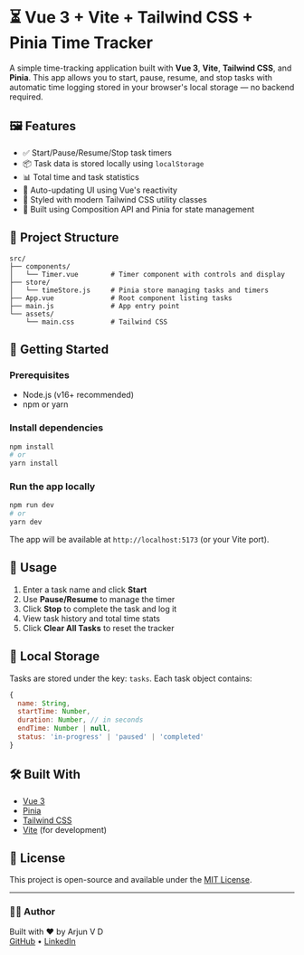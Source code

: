 # ⏳ Vue 3 + Vite + Tailwind CSS + Pinia Time Tracker

A simple time-tracking application built with **Vue 3**, **Vite**, **Tailwind CSS**, and **Pinia**. This app allows you to start, pause, resume, and stop tasks with automatic time logging stored in your browser's local storage — no backend required.

## 🖼️ Features

- ✅ Start/Pause/Resume/Stop task timers
- 📦 Task data is stored locally using `localStorage`
- 📊 Total time and task statistics
- 🔄 Auto-updating UI using Vue's reactivity
- 🎨 Styled with modern Tailwind CSS utility classes
- 🧠 Built using Composition API and Pinia for state management

## 🧱 Project Structure

```
src/
├── components/
│   └── Timer.vue        # Timer component with controls and display
├── store/
│   └── timeStore.js     # Pinia store managing tasks and timers
├── App.vue              # Root component listing tasks
├── main.js              # App entry point
└── assets/
    └── main.css         # Tailwind CSS
```

## 🚀 Getting Started

### Prerequisites

- Node.js (v16+ recommended)
- npm or yarn

### Install dependencies

```bash
npm install
# or
yarn install
```

### Run the app locally

```bash
npm run dev
# or
yarn dev
```

The app will be available at `http://localhost:5173` (or your Vite port).

## 🧪 Usage

1. Enter a task name and click **Start**
2. Use **Pause/Resume** to manage the timer
3. Click **Stop** to complete the task and log it
4. View task history and total time stats
5. Click **Clear All Tasks** to reset the tracker

## 📁 Local Storage

Tasks are stored under the key: `tasks`. Each task object contains:

```js
{
  name: String,
  startTime: Number,
  duration: Number, // in seconds
  endTime: Number | null,
  status: 'in-progress' | 'paused' | 'completed'
}
```

## 🛠️ Built With

- [Vue 3](https://vuejs.org/)
- [Pinia](https://pinia.vuejs.org/)
- [Tailwind CSS](https://tailwindcss.com/)
- [Vite](https://vitejs.dev/) (for development)

## 📃 License

This project is open-source and available under the [MIT License](LICENSE).

---

### 👨‍💻 Author

Built with ❤️ by Arjun V D  
[GitHub](https://github.com/ArjunvDevaraj) • [LinkedIn](https://www.linkedin.com/in/arjunvdevaraj)
